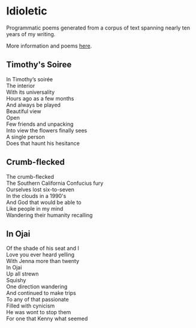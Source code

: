 # Idioletic

Programmatic poems generated from a corpus of text spanning nearly ten years of my writing.

More information and poems [here](https://phrancism.com/idiolectic).

## Timothy's Soiree
In Timothy’s soirée  
The interior  
With its universality  
Hours ago as a few months  
And always be played  
Beautiful view  
Open  
Few friends and unpacking  
Into view the flowers finally sees  
A single person  
Does that haunt his hesitance

## Crumb-flecked
The crumb-flecked  
The Southern California Confucius fury  
Ourselves lost six-to-seven  
In the clouds in a 1990's  
And God that would be able to  
Like people in my mind  
Wandering their humanity recalling  

## In Ojai
Of the shade of his seat and I  
Love you ever heard yelling  
With Jenna more than twenty  
In Ojai  
Up all strewn  
Squishy  
One direction wandering  
And continued to make trips  
To any of that passionate  
Filled with cynicism  
He was wont to stop them  
For one that Kenny what seemed  
